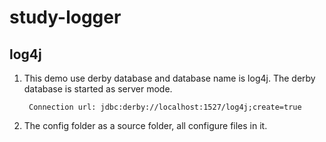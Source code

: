 study-logger
============

log4j
------
1. This demo use derby database and database name is log4j. The derby database is started as server mode.

        Connection url: jdbc:derby://localhost:1527/log4j;create=true

2. The config folder as a source folder, all configure files in it.
